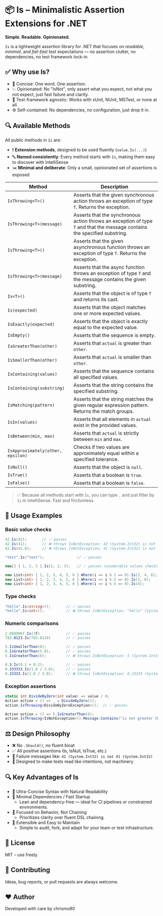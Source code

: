 # 📦 Is – Minimalistic Assertion Extensions for .NET

**Simple. Readable. Opinionated.**

`Is` is a lightweight assertion library for .NET that focuses on _readable_, _minimal_, and _fail-fast_ test expectations — no assertion clutter, no dependencies, no test framework lock-in.


## ✅ Why use Is?

- 📘 Concise: One word. One assertion.
- 💥 Opinionated: No "IsNot", only assert what you expect, not what you not expect, just fast failure and clarity.
- 🧪 Test-framework agnostic: Works with xUnit, NUnit, MSTest, or none at all.
- ⚙️ Self-contained: No dependencies, no configuration, just drop it in.




## 🔍 Available Methods

All public methods in `Is` are:

- ❗️ **Extension methods**, designed to be used fluently (`value.Is(...)`)
- 🔤 **Named consistently**: Every method starts with `Is`, making them easy to discover with IntelliSense
- ✂️ **Minimal and deliberate**: Only a small, opinionated set of assertions is exposed


| Method | Description |
|------------------|-------------|
| `IsThrowing<T>()` | Asserts that the given synchronous action throws an exception of type `T`. Returns the exception. |
| `IsThrowing<T>(message)` | Asserts that the synchronous action throws an exception of type `T` and that the message contains the specified substring. |
| `IsThrowing<T>()` | Asserts that the given asynchronous function throws an exception of type `T`. Returns the exception. |
| `IsThrowing<T>(message)` | Asserts that the async function throws an exception of type `T` and the message contains the given substring. |
| `Is<T>()` | Asserts that the object is of type `T` and returns its cast. |
| `Is(expected)` | Asserts that the object matches one or more expected values. |
| `IsExactly(expected)` | Asserts that the object is exactly equal to the expected value. |
| `IsEmpty()` | Asserts that the sequence is empty. |
| `IsGreaterThan(other)` | Asserts that `actual` is greater than `other`. |
| `IsSmallerThan(other)` | Asserts that `actual` is smaller than `other`. |
| `IsContaining(values)` | Asserts that the sequence contains all specified values. |
| `IsContaining(substring)` | Asserts that the string contains the specified substring. |
| `IsMatching(pattern)` | Asserts that the string matches the given regular expression pattern. Returns the match groups. |
| `IsIn(values)` | Asserts that all elements in `actual` exist in the provided values. |
| `IsBetween(min, max)` | Asserts that `actual` is strictly between `min` and `max`. |
| `IsApproximately(other, epsilon)` | Checks if two values are approximately equal within a specified tolerance. |
| `IsNull()` | Asserts that the object is `null`. |
| `IsTrue()` | Asserts that a boolean is `true`. |
| `IsFalse()` | Asserts that a boolean is `false`. |





> ✅ Because all methods start with `Is`, you can type `.` and just filter by `Is` in IntelliSense. Fast and frictionless.


## 🔧 Usage Examples

### Basic value checks
```csharp
42.Is(42);       // ✅ passes
42.Is(41);       // ❌ throws IsNotException: 42 (System.Int32) is not 41 (System.Int32)
42.Is(42.0);     // ❌ throws IsNotException: 42 (System.Int32) is not 42 (System.Double)

"test".Is("test");               // ✅ passes

new[] { 1, 2, 3 }.Is(1, 2, 3);   // ✅ passes (enumerable values check)

new List<int> { 1, 2, 3, 4, 5, 6 }.Where(i => i % 2 == 0).Is(2, 4, 6);     // ✅ passes
new List<int> { 1, 2, 3, 4, 5, 6 }.Where(i => i % 3 == 0).Is(3, 6);        // ✅ passes
new List<int> { 1, 2, 3, 4, 5, 6 }.Where(i => i % 4 == 0).Is(4);           // ✅ passes
```

### Type checks
```csharp
"hello".Is<string>();       // ✅ passes
"hello".Is<int>();          // ❌ throws IsNotException: "hello" (System.String) is no System.Int32
```

### Numeric comparisons
```csharp
2.999999f.Is(3f)            // ✅ passes
783.0123.Is(783.0124)       // ✅ passes

5.IsSmallerThan(6);         // ✅ passes
6.IsGreaterThan(5.0);       // ✅ passes
5.IsGreaterThan(6);         // ❌ throws IsNotException: 5 (System.Int32) is not greater than 6 (System.Int32)

0.3.Is(0.1 + 0.2);          // ✅ passes
0.333333.Is(1.0 / 3.0);     // ✅ passes
0.33333.Is(1.0 / 3.0);      // ❌ throws IsNotException: 0,33333 (System.Double) is not close to 0,3333333333333333 (System.Double)
```

### Exception assertions
```csharp
static int DivideByZero(int value) => value / 0;
Action action = () => _ = DivideByZero(1);
action.IsThrowing<DivideByZeroException>();  // ✅ passes

Action action = () => 5.IsGreaterThan(6);
action.IsThrowing<IsNotException>().Message.Contains("is not greater than").IsTrue();    // ✅ passes
```


## ⚖️ Design Philosophy

- ❌ No ```.Should()```, no fluent bloat
- ✅ All positive assertions (Is, IsNull, IsTrue, etc.)
- 📢 Failure messages like: ```42 (System.Int32) is not 41 (System.Int32)```
- 🧠 Designed to make tests read like intentions, not machinery


## 🔍 Key Advantages of Is

- 🧠 Ultra-Concise Syntax with Natural Readability
- 🧵 Minimal Dependencies / Fast Startup
    - Lean and dependency-free — ideal for CI pipelines or constrained environments.
- 🧪 Focused on Behavior, Not Chaining
    - Prioritizes clarity over fluent DSL chaining.
- 🔧 Extensible and Easy to Maintain
    - Simple to audit, fork, and adapt for your team or test infrastructure.



## 📝 License

MIT – use freely.

## 🙌 Contributing

Ideas, bug reports, or pull requests are always welcome.

## ❤️ Author

Developed with care by chrismo80
